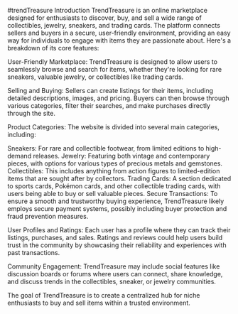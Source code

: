 #trendTreasure Introduction
TrendTreasure is an online marketplace designed for enthusiasts to discover, buy, and sell a wide range of collectibles, jewelry, sneakers, and trading cards. The platform connects sellers and buyers in a secure, user-friendly environment, providing an easy way for individuals to engage with items they are passionate about. Here's a breakdown of its core features:

User-Friendly Marketplace: TrendTreasure is designed to allow users to seamlessly browse and search for items, whether they're looking for rare sneakers, valuable jewelry, or collectibles like trading cards.

Selling and Buying: Sellers can create listings for their items, including detailed descriptions, images, and pricing. Buyers can then browse through various categories, filter their searches, and make purchases directly through the site.

Product Categories: The website is divided into several main categories, including:

Sneakers: For rare and collectible footwear, from limited editions to high-demand releases.
Jewelry: Featuring both vintage and contemporary pieces, with options for various types of precious metals and gemstones.
Collectibles: This includes anything from action figures to limited-edition items that are sought after by collectors.
Trading Cards: A section dedicated to sports cards, Pokémon cards, and other collectible trading cards, with users being able to buy or sell valuable pieces.
Secure Transactions: To ensure a smooth and trustworthy buying experience, TrendTreasure likely employs secure payment systems, possibly including buyer protection and fraud prevention measures.

User Profiles and Ratings: Each user has a profile where they can track their listings, purchases, and sales. Ratings and reviews could help users build trust in the community by showcasing their reliability and experiences with past transactions.

Community Engagement: TrendTreasure may include social features like discussion boards or forums where users can connect, share knowledge, and discuss trends in the collectibles, sneaker, or jewelry communities.

The goal of TrendTreasure is to create a centralized hub for niche enthusiasts to buy and sell items within a trusted environment. 






